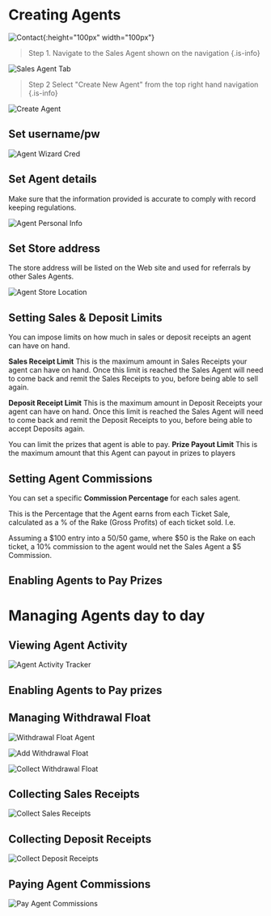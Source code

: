 <!-- TITLE: Managing Sales Agents -->
<!-- SUBTITLE: A quick summary of Agents -->

# Creating Agents
![Contact](/uploads/contact.png "Contact"){:height="100px" width="100px"}



> Step 1.  Navigate to the Sales Agent shown on the navigation
{.is-info}

![Sales Agent Tab](/uploads/sales-agent-tab.png "Sales Agent Tab")

> Step 2 Select "Create New Agent" from the top right hand navigation
{.is-info}

![Create Agent](/uploads/create-agent.png "Create Agent")



## Set username/pw

![Agent Wizard Cred](/uploads/agent-wizard-cred.png "Agent Wizard Cred")



## Set Agent details

Make sure that the information provided is accurate to comply with record keeping regulations.

![Agent Personal Info](/uploads/agent-personal-info.png "Agent Personal Info")


## Set Store address

The store address will be listed on the Web site and used for referrals by other Sales Agents.


![Agent Store Location](/uploads/agent-store-location.png "Agent Store Location")

## Setting Sales & Deposit Limits


You can impose limits on how much in sales or deposit receipts an agent can have on hand. 

**Sales Receipt Limit**
This is the maximum amount in Sales Receipts your agent can have on hand. Once this limit is reached the Sales Agent will need to come back and remit the Sales Receipts to you, before being able to sell again.

**Deposit Receipt Limit**
This is the maximum amount in Deposit Receipts your agent can have on hand. Once this limit is reached the Sales Agent will need to come back and remit the Deposit Receipts to you, before being able to accept Deposits again.

You can limit the prizes that agent is able to pay.
**Prize Payout Limit**
This is the maximum amount that this Agent can payout in prizes to players


## Setting Agent Commissions
You can set  a specific **Commission Percentage** for each sales agent.

This is the Percentage that the Agent earns from each Ticket Sale, calculated as a % of the Rake (Gross Profits) of each ticket sold. I.e. 

Assuming a $100 entry into a 50/50 game, where $50 is the Rake on each ticket, a 10% commission to the agent would net the Sales Agent a $5 Commission.


## Enabling Agents to Pay Prizes

# Managing Agents day to day

## Viewing Agent Activity

![Agent Activity Tracker](/uploads/agent-activity-tracker.png "Agent Activity Tracker")

## Enabling Agents to Pay prizes


## Managing Withdrawal Float

![Withdrawal Float Agent](/uploads/withdrawal-float-agent.png "Withdrawal Float Agent")

![Add Withdrawal Float](/uploads/add-withdrawal-float.png "Add Withdrawal Float")

![Collect Withdrawal Float](/uploads/collect-withdrawal-float.png "Collect Withdrawal Float")

## Collecting Sales Receipts

![Collect Sales Receipts](/uploads/collect-sales-receipts.png "Collect Sales Receipts")

## Collecting Deposit Receipts

![Collect Deposit Receipts](/uploads/collect-deposit-receipts.png "Collect Deposit Receipts")


## Paying Agent Commissions
![Pay Agent Commissions](/uploads/pay-agent-commissions.png "Pay Agent Commissions")